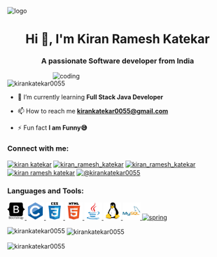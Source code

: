 ![logo](https://www.anques.com/wp-content/uploads/2019/07/software-development.jpg)
<h1 align="center">Hi 👋, I'm Kiran Ramesh Katekar</h1>
<h3 align="center">A passionate Software developer from India</h3>
<img align="right" alt="coding" width="400" src="https://media.tenor.com/NOYF3f82b_gAAAAC/programmer.gif">


<p align="left"> <img src="https://komarev.com/ghpvc/?username=kirankatekar0055&label=Profile%20views&color=0e75b6&style=flat" alt="kirankatekar0055" /> </p>

- 🌱 I’m currently learning **Full Stack Java Developer**

- 📫 How to reach me **kirankatekar0055@gmail.com**

- ⚡ Fun fact **I am Funny😅**

<h3 align="left">Connect with me:</h3>
<p align="left">
<a href="https://linkedin.com/in/kiran katekar" target="blank"><img align="center" src="https://raw.githubusercontent.com/rahuldkjain/github-profile-readme-generator/master/src/images/icons/Social/linked-in-alt.svg" alt="kiran katekar" height="30" width="40" /></a>
<a href="https://fb.com/kiran_ramesh_katekar" target="blank"><img align="center" src="https://raw.githubusercontent.com/rahuldkjain/github-profile-readme-generator/master/src/images/icons/Social/facebook.svg" alt="kiran_ramesh_katekar" height="30" width="40" /></a>
<a href="https://instagram.com/kiran_ramesh_katekar" target="blank"><img align="center" src="https://raw.githubusercontent.com/rahuldkjain/github-profile-readme-generator/master/src/images/icons/Social/instagram.svg" alt="kiran_ramesh_katekar" height="30" width="40" /></a>
<a href="https://www.hackerrank.com/kiran ramesh katekar" target="blank"><img align="center" src="https://raw.githubusercontent.com/rahuldkjain/github-profile-readme-generator/master/src/images/icons/Social/hackerrank.svg" alt="kiran ramesh katekar" height="30" width="40" /></a>
<a href="https://www.hackerearth.com/@kirankatekar0055" target="blank"><img align="center" src="https://raw.githubusercontent.com/rahuldkjain/github-profile-readme-generator/master/src/images/icons/Social/hackerearth.svg" alt="@kirankatekar0055" height="30" width="40" /></a>
</p>

<h3 align="left">Languages and Tools:</h3>
<p align="left">  <a href="https://getbootstrap.com" target="_blank" rel="noreferrer"> <img src="https://raw.githubusercontent.com/devicons/devicon/master/icons/bootstrap/bootstrap-plain-wordmark.svg" alt="bootstrap" width="40" height="40"/> </a> <a href="https://www.cprogramming.com/" target="_blank" rel="noreferrer"> <img src="https://raw.githubusercontent.com/devicons/devicon/master/icons/c/c-original.svg" alt="c" width="40" height="40"/> </a> <a href="https://www.w3schools.com/css/" target="_blank" rel="noreferrer"> <img src="https://raw.githubusercontent.com/devicons/devicon/master/icons/css3/css3-original-wordmark.svg" alt="css3" width="40" height="40"/> </a> <a href="https://www.w3.org/html/" target="_blank" rel="noreferrer"> <img src="https://raw.githubusercontent.com/devicons/devicon/master/icons/html5/html5-original-wordmark.svg" alt="html5" width="40" height="40"/> </a> <a href="https://www.java.com" target="_blank" rel="noreferrer"> <img src="https://raw.githubusercontent.com/devicons/devicon/master/icons/java/java-original.svg" alt="java" width="40" height="40"/> </a> <a href="https://www.linux.org/" target="_blank" rel="noreferrer"> <img src="https://raw.githubusercontent.com/devicons/devicon/master/icons/linux/linux-original.svg" alt="linux" width="40" height="40"/> </a> <a href="https://www.mysql.com/" target="_blank" rel="noreferrer"> <img src="https://raw.githubusercontent.com/devicons/devicon/master/icons/mysql/mysql-original-wordmark.svg" alt="mysql" width="40" height="40"/> </a> <a href="https://spring.io/" target="_blank" rel="noreferrer"> <img src="https://www.vectorlogo.zone/logos/springio/springio-icon.svg" alt="spring" width="40" height="40"/> </a> </p>

<p><img align="left" src="https://github-readme-stats.vercel.app/api/top-langs?username=kirankatekar0055&show_icons=true&locale=en&layout=compact" alt="kirankatekar0055" /></p>

<p>&nbsp;<img align="center" src="https://github-readme-stats.vercel.app/api?username=kirankatekar0055&show_icons=true&locale=en" alt="kirankatekar0055" /></p>

<p><img align="center" src="https://github-readme-streak-stats.herokuapp.com/?user=kirankatekar0055&" alt="kirankatekar0055" /></p>

